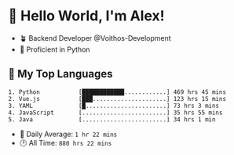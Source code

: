 # 👋 Hello World, I'm Alex!

- 🪴 Backend Developer @Voithos-Development
- 🐍 Proficient in Python

## 💚 My Top Languages
```
1. Python           [████████████............] 469 hrs 45 mins
2. Vue.js           [███.....................] 123 hrs 15 mins
3. YAML             [█.......................] 73 hrs 3 mins
4. JavaScript       [........................] 35 hrs 55 mins
5. Java             [........................] 34 hrs 1 min
```
- 💪 Daily Average: `1 hr 22 mins`
- 🕑 All Time: `880 hrs 22 mins`